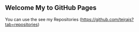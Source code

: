 ## Welcome My to GitHub Pages

You can use the see my Repositories (https://github.com/tejrajs?tab=repositories)
